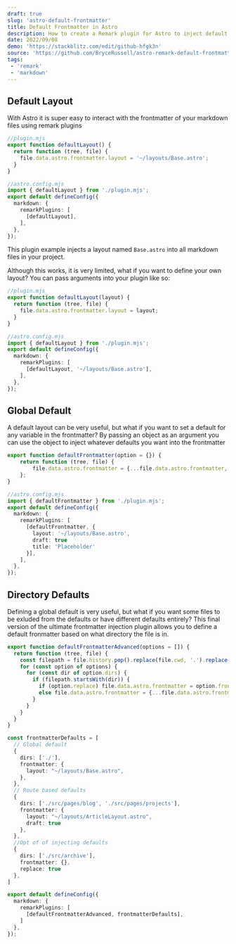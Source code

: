 ```yaml
---
draft: true
slug: 'astro-default-frontmatter'
title: Default Frontmatter in Astro
description: How to create a Remark plugin for Astro to inject default frontmatter values into your markdown
date: 2022/09/08
demo: 'https://stackblitz.com/edit/github-hfgk3n'
source: 'https://github.com/BryceRussell/astro-remark-default-frontmatter'
tags:
 - 'remark'
 - 'markdown'
---
```


## Default Layout

With Astro it is super easy to interact with the frontmatter of your markdown files using remark plugins

```ts
//plugin.mjs
export function defaultLayout() {
  return function (tree, file) {
    file.data.astro.frontmatter.layout = '~/layouts/Base.astro';
  }
}
```
```ts
//astro.config.mjs
import { defaultLayout } from './plugin.mjs';
export default defineConfig({
  markdown: {
    remarkPlugins: [
      [defaultLayout],
    ],
  },
});
```

This plugin example injects a layout named `Base.astro` into all markdown files in your project.

Although this works, it is very limited, what if you want to define your own layout? You can pass arguments into your plugin like so:

```ts
//plugin.mjs
export function defaultLayout(layout) {
  return function (tree, file) {
    file.data.astro.frontmatter.layout = layout;
  }
}
```
```ts
//astro.config.mjs
import { defaultLayout } from './plugin.mjs';
export default defineConfig({
  markdown: {
    remarkPlugins: [
      [defaultLayout, '~/layouts/Base.astro'],
    ],
  },
});
```


## Global Default

A default layout can be very useful, but what if you want to set a default for any variable in the frontmatter? By passing an object as an argument you can use the object to inject whatever defaults you want into the frontmatter

```ts
export function defaultFrontmatter(option = {}) {
    return function (tree, file) {
        file.data.astro.frontmatter = {...file.data.astro.frontmatter, ...option};
    };
}
```

```ts
//astro.config.mjs
import { defaultFrontmatter } from './plugin.mjs';
export default defineConfig({
  markdown: {
    remarkPlugins: [
      [defaultFrontmatter, {
        layout: '~/layouts/Base.astro',
        draft: true
        title: 'Placeholder'
      }],
    ],
  },
});
```

## Directory Defaults

Defining a global default is very useful, but what if you want some files to be exluded from the defaults or have different defaults entirely? This final version of the ultimate frontmatter injection plugin allows you to define a default fronmatter based on what directory the file is in.

```ts
export function defaultFrontmatterAdvanced(options = []) {
  return function (tree, file) {
    const filepath = file.history.pop().replace(file.cwd, '.').replace(/\\/g, '/')
    for (const option of options) {
      for (const dir of option.dirs) {
        if (filepath.startsWith(dir)) {
          if (option.replace) file.data.astro.frontmatter = option.frontmatter
          else file.data.astro.frontmatter = {...file.data.astro.frontmatter, ...option.frontmatter}
        }
      }
    }
  }
}
```
```ts
const frontmatterDefaults = [
  // Global default
  {
    dirs: ['./'],
    frontmatter: {
      layout: "~/layouts/Base.astro",
    },
  },
  // Route based defaults
  {
    dirs: ['./src/pages/blog', './src/pages/projects'],
    frontmatter: {
      layout: "~/layouts/ArticleLayout.astro",
      draft: true
    },
  },
  //Opt of of injecting defaults
  {
    dirs: ['./src/archive'],
    frontmatter: {},
    replace: true
  },
]

export default defineConfig({
  markdown: {
    remarkPlugins: [
      [defaultFrontmatterAdvanced, frontmatterDefaults],
    ]
  },
});

```
